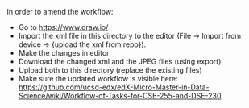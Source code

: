 In order to amend the workflow:

* Go to https://www.draw.io/
* Import the xml file in this directory to the editor (File -> Import from device -> {upload the xml from repo}).
* Make the changes in editor
* Download the changed xml and the JPEG files (using export)
* Upload both to this directory (replace the existing files)
* Make sure the updated workflow is visible here: https://github.com/ucsd-edx/edX-Micro-Master-in-Data-Science/wiki/Workflow-of-Tasks-for-CSE-255-and-DSE-230
